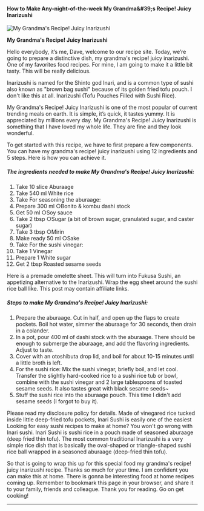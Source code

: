             

#### How to Make Any-night-of-the-week My Grandma&amp;#39;s Recipe! Juicy Inarizushi

![My Grandma's Recipe! Juicy Inarizushi](https://img-global.cpcdn.com/recipes/6249822335008768/751x532cq70/my-grandmas-recipe-juicy-inarizushi-recipe-main-photo.jpg)

**My Grandma's Recipe! Juicy Inarizushi**

Hello everybody, it’s me, Dave, welcome to our recipe site. Today, we’re going to prepare a distinctive dish, my grandma's recipe! juicy inarizushi. One of my favorites food recipes. For mine, I am going to make it a little bit tasty. This will be really delicious.

Inarizushi is named for the Shinto god Inari, and is a common type of sushi also known as "brown bag sushi" because of its golden fried tofu pouch. I don't like this at all. Inarizushi (Tofu Pouches Filled with Sushi Rice).

My Grandma's Recipe! Juicy Inarizushi is one of the most popular of current trending meals on earth. It is simple, it’s quick, it tastes yummy. It is appreciated by millions every day. My Grandma's Recipe! Juicy Inarizushi is something that I have loved my whole life. They are fine and they look wonderful.

To get started with this recipe, we have to first prepare a few components. You can have my grandma's recipe! juicy inarizushi using 12 ingredients and 5 steps. Here is how you can achieve it.

##### The ingredients needed to make My Grandma's Recipe! Juicy Inarizushi:

1.  Take 10 slice Aburaage
2.  Take 540 ml White rice
3.  Take For seasoning the aburaage:
4.  Prepare 300 ml ○Bonito & kombu dashi stock
5.  Get 50 ml ○Soy sauce
6.  Take 2 tbsp ○Sugar (a bit of brown sugar, granulated sugar, and caster sugar)
7.  Take 3 tbsp ○Mirin
8.  Make ready 50 ml ○Sake
9.  Take For the sushi vinegar:
10.  Take 1 Vinegar
11.  Prepare 1 White sugar
12.  Get 2 tbsp Roasted sesame seeds

Here is a premade omelette sheet. This will turn into Fukusa Sushi, an appetizing alternative to the Inarizushi. Wrap the egg sheet around the sushi rice ball like. This post may contain affiliate links.

##### Steps to make My Grandma's Recipe! Juicy Inarizushi:

1.  Prepare the aburaage. Cut in half, and open up the flaps to create pockets. Boil hot water, simmer the aburaage for 30 seconds, then drain in a colander.
2.  In a pot, pour 400 ml of dashi stock with the aburaage. There should be enough to submerge the aburaage, and add the flavoring ingredients. Adjust to taste.
3.  Cover with an otoshibuta drop lid, and boil for about 10-15 minutes until a little broth is left.
4.  For the sushi rice: Mix the sushi vinegar, briefly boil, and let cool. Transfer the slightly hard-cooked rice to a sushi rice tub or bowl, combine with the sushi vinegar and 2 large tablespoons of toasted sesame seeds. It also tastes great with black sesame seeds~
5.  Stuff the sushi rice into the aburaage pouch. This time I didn't add sesame seeds (I forgot to buy it).

Please read my disclosure policy for details. Made of vinegared rice tucked inside little deep-fried tofu pockets, Inari Sushi is easily one of the easiest Looking for easy sushi recipes to make at home? You won't go wrong with Inari sushi. Inari Sushi is sushi rice in a pouch made of seasoned aburaage (deep fried thin tofu). The most common traditional Inarizushi is a very simple rice dish that is basically the oval-shaped or triangle-shaped sushi rice ball wrapped in a seasoned aburaage (deep-fried thin tofu).

So that is going to wrap this up for this special food my grandma's recipe! juicy inarizushi recipe. Thanks so much for your time. I am confident you can make this at home. There is gonna be interesting food at home recipes coming up. Remember to bookmark this page in your browser, and share it to your family, friends and colleague. Thank you for reading. Go on get cooking!

* * *